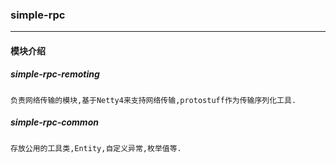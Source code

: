 ### simple-rpc
---
#### 模块介绍
##### simple-rpc-remoting
    负责网络传输的模块,基于Netty4来支持网络传输,protostuff作为传输序列化工具.

##### simple-rpc-common
    存放公用的工具类,Entity,自定义异常,枚举值等.